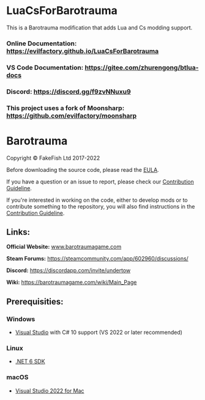# LuaCsForBarotrauma 

This is a Barotrauma modification that adds Lua and Cs modding support.

### Online Documentation: https://evilfactory.github.io/LuaCsForBarotrauma
### VS Code Documentation: https://gitee.com/zhurengong/btlua-docs
### Discord: https://discord.gg/f9zvNNuxu9

### This project uses a fork of Moonsharp: https://github.com/evilfactory/moonsharp

# Barotrauma

Copyright © FakeFish Ltd 2017-2022

Before downloading the source code, please read the [EULA](EULA.txt).

If you have a question or an issue to report, please check our [Contribution Guideline](https://github.com/Regalis11/Barotrauma/blob/master/CONTRIBUTING.md).

If you're interested in working on the code, either to develop mods or to contribute something to the repository, you will also find instructions in the [Contribution Guideline](https://github.com/Regalis11/Barotrauma/blob/master/CONTRIBUTING.md).

## Links:

**Official Website:** www.barotraumagame.com

**Steam Forums:** https://steamcommunity.com/app/602960/discussions/

**Discord:** https://discordapp.com/invite/undertow

**Wiki:** https://barotraumagame.com/wiki/Main_Page

## Prerequisities:
### Windows
- [Visual Studio](https://www.visualstudio.com/vs/community/) with C# 10 support (VS 2022 or later recommended)
### Linux
- [.NET 6 SDK](https://docs.microsoft.com/en-us/dotnet/core/install/linux)
### macOS
- [Visual Studio 2022 for Mac](https://visualstudio.microsoft.com/vs/mac/)
